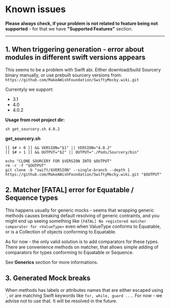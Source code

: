 # Known issues

**Please always check, if your problem is not related to feature being not supported** - for that we have **"Supported Features"** section.

-----

## 1. When triggering generation - error about modules in different swift versions appears

This seems to be a problem with Swift abi. Either download/build Sourcery binary manually, or use prebuilt sourcery versions from: `https://github.com/MakeAWishFoundation/SwiftyMocky.wiki.git`

Currentyly we support:

- 3.1
- 4.0
- 4.0.2

**Usage from root project dir:**

```shell
sh get_sourcery.sh 4.0.2
```

**get_sourcery.sh**

```shell
[[ $# > 0 ]] && VERSION="$1" || VERSION="4.0.2"
[[ $# > 1 ]] && OUTPUT="$2" || OUTPUT="./Pods/Sourcery/bin"

echo "CLONE SOURCERY FOR $VERSION INTO $OUTPUT"
rm -r -f "$OUTPUT"
git clone -b "swift/$VERSION" --single-branch --depth 1 https://github.com/MakeAWishFoundation/SwiftyMocky.wiki.git "$OUTPUT"
```

## 2. Matcher [FATAL] error for Equatable / Sequence types

This happens usually for generic mocks - seems that wrapping generic methods causes breaking default resolving of generic contraints, and you might end up seeing something like `[FATAL] No registered matcher comparator for <ValueType>` even when ValueType conforms to Equatable, or is a Collection of objects conforming to Equatable.

As for now - the only valid solution is to add comparators for these types. There are convenience methods on matcher, that allows simple adding of comparators for types conforming to Equatable or Sequence.

See **Generics** section for more informations.

## 3. Generated Mock breaks

When methods has labels or attributes names that are either escaped using  \`, or  are matching Swift keywords like `for, while, guard ...`. For now - we advise not to use that. It will be resolved in the future.
